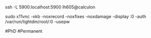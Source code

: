 ssh -L 5900:localhost:5900 lh605@calculon

sudo x11vnc -xkb -noxrecord -noxfixes -noxdamage -display :0 -auth /var/run/lightdm/root/:0 -usepw

#PhD #Permanent 